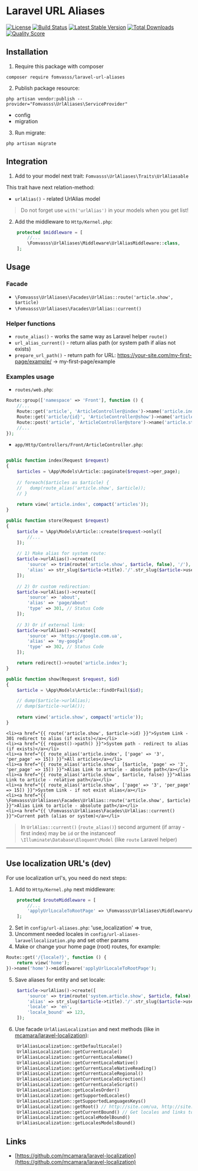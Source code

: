 # Laravel URL Aliases

[![License](https://img.shields.io/packagist/l/fomvasss/laravel-url-aliases.svg?style=for-the-badge)](https://packagist.org/packages/fomvasss/laravel-url-aliases)
[![Build Status](https://img.shields.io/github/stars/fomvasss/laravel-url-aliases.svg?style=for-the-badge)](https://github.com/fomvasss/laravel-url-aliases)
[![Latest Stable Version](https://img.shields.io/packagist/v/fomvasss/laravel-url-aliases.svg?style=for-the-badge)](https://packagist.org/packages/fomvasss/laravel-url-aliases)
[![Total Downloads](https://img.shields.io/packagist/dt/fomvasss/laravel-url-aliases.svg?style=for-the-badge)](https://packagist.org/packages/fomvasss/laravel-url-aliases)
[![Quality Score](https://img.shields.io/scrutinizer/g/fomvasss/laravel-url-aliases.svg?style=for-the-badge)](https://scrutinizer-ci.com/g/fomvasss/laravel-url-aliases)

## Installation

1) Require this package with composer
```shell
composer require fomvasss/laravel-url-aliases
```

2) Publish package resource:
```shell
php artisan vendor:publish --provider="Fomvasss\UrlAliases\ServiceProvider"
```
- config
- migration

3) Run migrate:
```shell
php artisan migrate
```

## Integration

1) Add to your model next trait: `Fomvasss\UrlAliases\Traits\UrlAliasable` 

This trait have next relation-method:
-  `urlAlias()` - related UrlAlias model

>Do not forget use `with('urlAlias')` in your models when you get list!

2) Add the middleware to `Http/Kernel.php`:
```php
    protected $middleware = [
        //...
        \Fomvasss\UrlAliases\Middleware\UrlAliasMiddleware::class,
    ];
```

## Usage

### Facade
- `\Fomvasss\UrlAliases\Facades\UrlAlias::route('article.show', $article)`
- `\Fomvasss\UrlAliases\Facades\UrlAlias::current()`

### Helper functions
- `route_alias()` - works the same way as Laravel helper `route()`
- `url_alias_current()` - return alias path (or system path if alias not exists)
- `prepare_url_path()` - return path for URL: https://your-site.com/my-first-page/example/ -> my-first-page/example 

### Examples usage

- `routes/web.php`:
```php
Route::group(['namespace' => 'Front'], function () {
    //...
    Route::get('article', 'ArticleController@index')->name('article.index');
    Route::get('article/{id}', 'ArticleController@show')->name('article.show');
    Route::post('article', 'ArticleController@store')->name('article.store');
	//...
});
```

- `app/Http/Controllers/Front/ArticleController.php`:
```php

public function index(Request $request)
{
    $articles = \App\Models\Article::paginate($request->per_page);
    
    // foreach($articles as $article) {
    //	 dump(route_alias('article.show', $article));
    // }
    
    return view('article.index', compact('articles'));
}

public function store(Request $request)
{
    $article = \App\Models\Article::create($request->only([
        //...
    ]);
    
    // 1) Make alias for system route:
    $article->urlAlias()->create([
        'source' => trim(route('article.show', $article, false), '/'),      // Ex.: system/article/26
        'alias' => str_slug($article->title).'/'.str_slug($article->user->name), // must be unique! Ex.: my-first-article/taylor-otwell
    ]); 
        
    // 2) Or custom redirection:
    $article->urlAlias()->create([
        'source' => 'about',
        'alias' => 'page/about'
        'type' => 301, // Status Code
    ]);
    
	// 3) Or if external link:
	$article->urlAlias()->create([
		'source' => 'https://google.com.ua',
		'alias' => 'my-google'
		'type' => 302, // Status Code
	]);

    return redirect()->route('article.index');
}

public function show(Request $request, $id)
{
    $article = \App\Models\Article::findOrFail($id);

    // dump($article->urlAlias);
    // dump($article->urlA());
   
    return view('article.show', compact('article'));
}
```

```blade
<li><a href="{{ route('article.show', $article->id) }}">System Link - 301 redirect to alias (if exists)</a></li>
<li><a href="{{ request()->path() }}">System path - redirect to alias (if exists)</a></li>
<li><a href="{{ route_alias('article.index', ['page' => '3', 'per_page' => 15]) }}">All articles</a></li>
<li><a href="{{ route_alias('article.show', [$article, 'page' => '3', 'per_page' => 15]) }}">Alias Link to article - absolute path</a></li>
<li><a href="{{ route_alias('article.show', $article, false) }}">Alias Link to article - relative path</a></li>
<li><a href="{{ route_alias('article.show', ['page' => '3', 'per_page' => 15]) }}">System Link - if not exist alias</a></li>
<li><a href="{{ \Fomvasss\UrlAliases\Facades\UrlAlias::route('article.show', $article) }}">Alias Link to article - absolute path</a></li>
<li><a href="{{ \Fomvasss\UrlAliases\Facades\UrlAlias::current() }}">Current path (alias or system)</a></li>
```

>In `UrlAlias::current()` (`route_alias()`) second argument (if array - first index) may be `id` or the instanceof `\Illuminate\Database\Eloquent\Model` (like `route` Laravel helper)

___

## Use localization URL's (dev)

For use localization url's, you need do next steps:
1) Add to `Http/Kernel.php` next middleware:
```php
    protected $routeMiddleware = [
        //...
        'applyUrlLocaleToRootPage' => \Fomvasss\UrlAliases\Middleware\ApplyUrlLocaleToRootPage::class,
    ];
```
2) Set in `config/url-aliases.php`: 'use_localization' => true,
3) Uncomment needed locales in `config/url-aliases-laravellocalization.php` and set other params
4) Make or change your home page (root) routes, for example:
```php
Route::get('/{locale?}', function () {
    return view('home');
})->name('home')->middleware('applyUrlLocaleToRootPage');
```
5) Save aliases for entity and set locale:
```php
    $article->urlAlias()->create([
        'source' => trim(route('system.article.show', $article, false), '/'),		// Ex.: system/article/26
        'alias' => str_slug($article->title).'/'.str_slug($article->user->name),	// Must be unique! Ex.: my-first-article/taylor-otwell
        'locale' => 'en',
        'locale_bound' => 123,                                                      // for related locale aliases
    ]);
```
6) Use facade `UrlAliasLocalization` and next methods (like in [mcamara/laravel-localization](https://github.com/mcamara/laravel-localization)):
```php
    UrlAliasLocalization::getDefaultLocale()
    UrlAliasLocalization::getCurrentLocale()
    UrlAliasLocalization::getCurrentLocaleName()
    UrlAliasLocalization::getCurrentLocaleNative()
    UrlAliasLocalization::getCurrentLocaleNativeReading()
    UrlAliasLocalization::getCurrentLocaleRegional()
    UrlAliasLocalization::getCurrentLocaleDirection()
    UrlAliasLocalization::getCurrentLocaleScript()
    UrlAliasLocalization::getLocalesOrder()
    UrlAliasLocalization::getSupportedLocales()
    UrlAliasLocalization::getSupportedLanguagesKeys()
    UrlAliasLocalization::getRoot() // http://site.com/ua, http://site.com/de 
    UrlAliasLocalization::getCurrentBound() // Get locales and links to related locale aliases 
    UrlAliasLocalization::getLocaleModelBound()
    UrlAliasLocalization::getLocalesModelsBound()
```

## Links

* [https://github.com/mcamara/laravel-localization](https://github.com/mcamara/laravel-localization)
